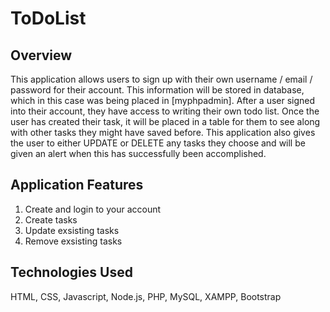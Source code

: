 # ToDoList

## Overview
This application allows users to sign up with their own username / email / password for their account. This information will be stored in database, which in this case was being placed in [myphpadmin]. After a user signed into their account, they have access to writing their own todo list. Once the user has created their task, it will be placed in a table for them to see along with other tasks they might have saved before. This application also gives the user to either UPDATE or DELETE any tasks they choose and will be given an alert when this has successfully been accomplished.

## Application Features
1) Create and login to your account 
2) Create tasks
3) Update exsisting tasks
4) Remove exsisting tasks

## Technologies Used
HTML, CSS, Javascript, Node.js, PHP, MySQL, XAMPP, Bootstrap
